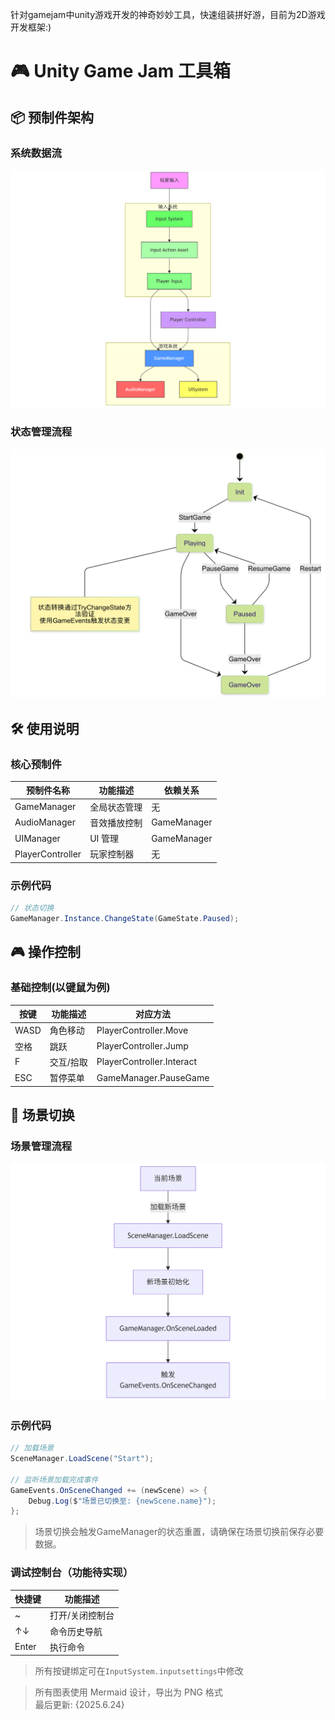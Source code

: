 针对gamejam中unity游戏开发的神奇妙妙工具，快速组装拼好游，目前为2D游戏开发框架:)

# 🎮 Unity Game Jam 工具箱

## 📦 预制件架构

### 系统数据流
![系统数据流图](assets/Readme/diagrams/data-flow.png)

### 状态管理流程
![GameManager 状态机](assets/Readme/diagrams/state-machine.png)

## 🛠 使用说明

### 核心预制件
| 预制件名称      | 功能描述                  | 依赖关系         |
|----------------|--------------------------|------------------|
| GameManager    | 全局状态管理              | 无              |
| AudioManager   | 音效播放控制              | GameManager     |
| UIManager      | UI 管理                  | GameManager     |
| PlayerController| 玩家控制器                | 无              |

### 示例代码
```csharp
// 状态切换
GameManager.Instance.ChangeState(GameState.Paused);
```

## 🎮 操作控制

### 基础控制(以键鼠为例)
| 按键       | 功能描述                  | 对应方法               |
|------------|--------------------------|-----------------------|
| WASD       | 角色移动                  | PlayerController.Move |
| 空格       | 跳跃                      | PlayerController.Jump |
| F          | 交互/拾取                 | PlayerController.Interact |
| ESC        | 暂停菜单                  | GameManager.PauseGame |

## 🔄 场景切换

### 场景管理流程
![场景切换流程](assets/Readme/diagrams/scene-switch.png)

### 示例代码
```csharp
// 加载场景
SceneManager.LoadScene("Start");

// 监听场景加载完成事件
GameEvents.OnSceneChanged += (newScene) => {
    Debug.Log($"场景已切换至: {newScene.name}");
};
```

> 场景切换会触发GameManager的状态重置，请确保在场景切换前保存必要数据。

### 调试控制台（功能待实现）
| 快捷键     | 功能描述                  |
|------------|--------------------------|
| ~          | 打开/关闭控制台           |
| ↑↓        | 命令历史导航              |
| Enter      | 执行命令                  |

> 所有按键绑定可在`InputSystem.inputsettings`中修改

> 所有图表使用 Mermaid 设计，导出为 PNG 格式  
> 最后更新: {2025.6.24}